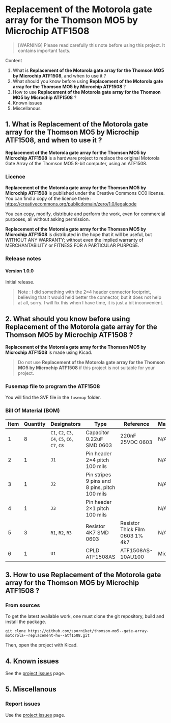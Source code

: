 # Replacement of the Motorola gate array for the Thomson MO5 by Microchip ATF1508

> [WARNING] Please read carefully this note before using this project. It contains important facts.

Content

1. What is **Replacement of the Motorola gate array for the Thomson MO5 by Microchip ATF1508**, and when to use it ?
2. What should you know before using **Replacement of the Motorola gate array for the Thomson MO5 by Microchip ATF1508** ?
3. How to use **Replacement of the Motorola gate array for the Thomson MO5 by Microchip ATF1508** ?
4. Known issues
5. Miscellanous

## 1. What is **Replacement of the Motorola gate array for the Thomson MO5 by Microchip ATF1508**, and when to use it ?

**Replacement of the Motorola gate array for the Thomson MO5 by Microchip ATF1508** is a hardware project to replace the original Motorola Gate Array of the Thomson MO5 8-bit computer, using an ATF1508.


### Licence

**Replacement of the Motorola gate array for the Thomson MO5 by Microchip ATF1508** is published under the Creative Commons CC0 license. You can find a copy of the licence there : https://creativecommons.org/publicdomain/zero/1.0/legalcode

You can copy, modify, distribute and perform the work, even for commercial purposes, all without asking permission.

**Replacement of the Motorola gate array for the Thomson MO5 by Microchip ATF1508** is distributed in the hope that it will be useful, but WITHOUT ANY WARRANTY; without even the implied warranty of MERCHANTABILITY or FITNESS FOR A PARTICULAR PURPOSE.

### Release notes

#### Version 1.0.0

Initial release.

> Note : I did something with the 2×4 header connector footprint, believing that it would held better the connector, but it does not help at all, sorry. I will fix this when I have time, it is just a bit inconvenient.

## 2. What should you know before using **Replacement of the Motorola gate array for the Thomson MO5 by Microchip ATF1508** ?

**Replacement of the Motorola gate array for the Thomson MO5 by Microchip ATF1508** is made using Kicad.

> Do not use **Replacement of the Motorola gate array for the Thomson MO5 by Microchip ATF1508** if this project is not suitable for your project.

### Fusemap file to program the ATF1508

You will find the SVF file in the `fusemap` folder.

### Bill Of Material (BOM)

|Item|Quantity|Designators|Type|Reference|Manufacturer|Link|
|---|---|---|---|---|---|---|
|1|8|`C1`, `C2`, `C3`, `C4`, `C5`, `C6`, `C7`, `C8`|Capacitor 0.22uF SMD 0603|220nF 25VDC 0603|N/A|[lcsc](https://lcsc.com/product-detail/Multilayer-Ceramic-Capacitors-MLCC-SMD-SMT_YAGEO-CC0603JRX7R8BB224_C519574.html) [rs-particuliers](https://rs-particuliers.com/Product.aspx?Product=485771)|
|2|1|`J1`|Pin header 2×4 pitch 100 mils||N/A|[lcsc](https://lcsc.com/product-detail/Pin-Headers_Megastar-ZX-PZ2-54-2-4PZZ_C7501275.html)|
|3|1|`J2`|Pin stripes 9 pins and 8 pins, pitch 100 mils||N/A|[lcsc 9 pins](https://lcsc.com/product-detail/Pin-Headers_HCTL-PZ254-1-09-Z-C_C5156436.html) [lcsc 8 pins](https://lcsc.com/product-detail/Pin-Headers_HCTL-PZ254-1-08-Z-C_C5156435.html)|
|4|1|`J3`|Pin header 2×1 pitch 100 mils||N/A|[lcsc](https://lcsc.com/product-detail/Pin-Headers_XFCN-PZ254V-11-02P_C492401.html)|
|5|3|`R1`, `R2`, `R3`|Resistor 4K7 SMD 0603|Resistor Thick Film 0603 1% 4k7|N/A|[lcsc](https://lcsc.com/product-detail/Chip-Resistor-Surface-Mount_VISHAY-RCS06034K70FKEA_C2078630.html) [rs-particuliers](https://rs-particuliers.com/Product.aspx?Product=2432188)|
|6|1|`U1`|CPLD ATF1508AS|ATF1508AS-10AU100|Microchip|[lcsc](https://lcsc.com/product-detail/Programmable-Logic-Device-CPLDs-FPGAs_MICROCHIP-ATF1508AS-10AU100_C31179.html) [rs-particuliers](https://rs-particuliers.com/Product.aspx?Product=1773660)|



## 3. How to use **Replacement of the Motorola gate array for the Thomson MO5 by Microchip ATF1508** ?

### From sources

To get the latest available work, one must clone the git repository, build and install the package.

	git clone https://github.com/sporniket/thomson-mo5--gate-array-motorola--replacement-hw--atf1508.git

Then, open the project with Kicad.

## 4. Known issues
See the [project issues](https://github.com/sporniket/thomson-mo5--gate-array-motorola--replacement-hw--atf1508/issues) page.

## 5. Miscellanous

### Report issues
Use the [project issues](https://github.com/sporniket/thomson-mo5--gate-array-motorola--replacement-hw--atf1508/issues) page.
